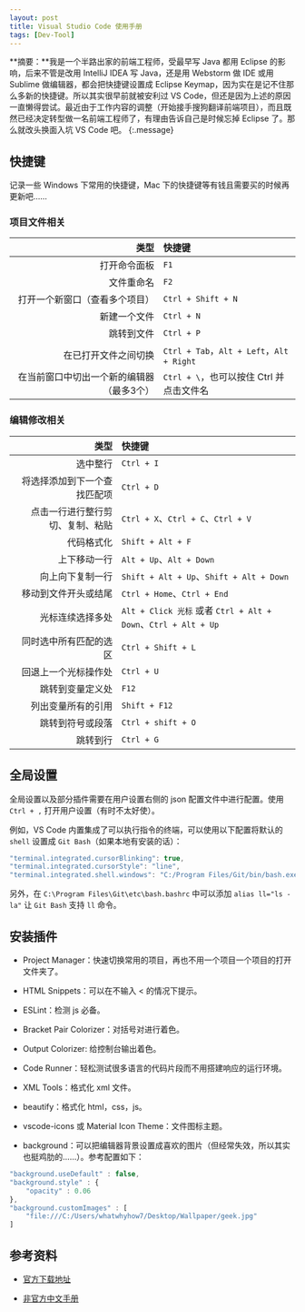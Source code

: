 ```yaml
---
layout: post
title: Visual Studio Code 使用手册
tags: [Dev-Tool]
---
```


**摘要：**我是一个半路出家的前端工程师，受最早写 Java 都用 Eclipse 的影响，后来不管是改用 IntelliJ IDEA 写 Java，还是用 Webstorm 做 IDE 或用 Sublime 做编辑器，都会把快捷键设置成 Eclipse Keymap，因为实在是记不住那么多新的快捷键。所以其实很早前就被安利过 VS Code，但还是因为上述的原因一直懒得尝试。最近由于工作内容的调整（开始接手搜狗翻译前端项目），而且既然已经决定转型做一名前端工程师了，有理由告诉自己是时候忘掉 Eclipse 了。那么就改头换面入坑 VS Code 吧。
{:.message}

## 快捷键

记录一些 Windows 下常用的快捷键，Mac 下的快捷键等有钱且需要买的时候再更新吧……

### 项目文件相关

| 类型 | 快捷键 |
| ---: | :--- |
| 打开命令面板 | `F1` |
| 文件重命名 | `F2` |
| 打开一个新窗口（查看多个项目） | `Ctrl + Shift + N` |
| 新建一个文件 | `Ctrl + N` |
| 跳转到文件 | `Ctrl + P` |
| 在已打开文件之间切换 | `Ctrl + Tab`，`Alt + Left`，`Alt + Right` |
| 在当前窗口中切出一个新的编辑器（最多3个）| `Ctrl + \`，也可以按住 Ctrl 并点击文件名 |

### 编辑修改相关

| 类型 | 快捷键 |
| ---: | :--- |
| 选中整行 | `Ctrl + I` |
| 将选择添加到下一个查找匹配项 | `Ctrl + D` |
| 点击一行进行整行剪切、复制、粘贴 | `Ctrl + X`、`Ctrl + C`、`Ctrl + V` |
| 代码格式化 | `Shift + Alt + F` |
| 上下移动一行 | `Alt + Up`、`Alt + Down` |
| 向上向下复制一行 | `Shift + Alt + Up`、`Shift + Alt + Down` |
| 移动到文件开头或结尾 | `Ctrl + Home`、`Ctrl + End` |
| 光标连续选择多处 | `Alt + Click 光标` 或者 `Ctrl + Alt + Down`、`Ctrl + Alt + Up` |
| 同时选中所有匹配的选区 | `Ctrl + Shift + L` |
| 回退上一个光标操作处 | `Ctrl + U` |
| 跳转到变量定义处 | `F12` |
| 列出变量所有的引用 | `Shift + F12` |
| 跳转到符号或段落 | `Ctrl + shift + O` |
| 跳转到行 | `Ctrl + G` |

## 全局设置

全局设置以及部分插件需要在用户设置右侧的 json 配置文件中进行配置。使用 `Ctrl + ,` 打开用户设置（有时不太好使）。

例如，VS Code 内置集成了可以执行指令的终端，可以使用以下配置将默认的 `shell` 设置成 `Git Bash`（如果本地有安装的话）：

```js
"terminal.integrated.cursorBlinking": true,
"terminal.integrated.cursorStyle": "line",
"terminal.integrated.shell.windows": "C:/Program Files/Git/bin/bash.exe"
```

另外，在‪ `C:\Program Files\Git\etc\bash.bashrc` 中可以添加 `alias ll="ls -la"` 让 `Git Bash` 支持 `ll` 命令。


## 安装插件

* Project Manager：快速切换常用的项目，再也不用一个项目一个项目的打开文件夹了。

* HTML Snippets：可以在不输入 < 的情况下提示。

* ESLint：检测 js 必备。

* Bracket Pair Colorizer：对括号对进行着色。

* Output Colorizer: 给控制台输出着色。

* Code Runner：轻松测试很多语言的代码片段而不用搭建响应的运行环境。

* XML Tools：格式化 xml 文件。

* beautify：格式化 html，css，js。

* vscode-icons 或 Material Icon Theme：文件图标主题。

* background：可以把编辑器背景设置成喜欢的图片（但经常失效，所以其实也挺鸡肋的……）。参考配置如下：
```js
"background.useDefault" : false,
"background.style" : {
    "opacity" : 0.06
},
"background.customImages" : [
    "file:///C:/Users/whatwhyhow7/Desktop/Wallpaper/geek.jpg"
]
```

## 参考资料

* [官方下载地址](https://code.visualstudio.com/)

* [非官方中文手册](https://jeasonstudio.gitbooks.io/vscode-cn-doc/content/)